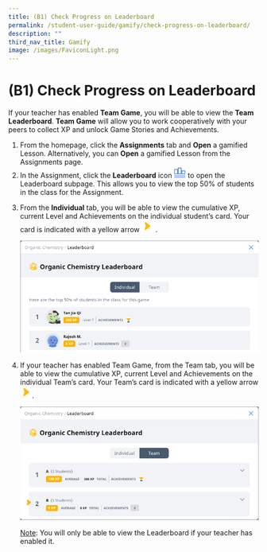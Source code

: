 ```yaml
---
title: (B1) Check Progress on Leaderboard
permalink: /student-user-guide/gamify/check-progress-on-leaderboard/
description: ""
third_nav_title: Gamify
image: /images/FaviconLight.png
---
```

<h1 id="check-progress-on-leaderboard">(B1) Check Progress on Leaderboard</h1>
<p>If your teacher has enabled <strong>Team Game</strong>, you will be able to view the <strong>Team Leaderboard</strong>. <strong>Team Game</strong> will allow you to work cooperatively with your peers to collect XP and unlock Game Stories and Achievements.</p>
<ol>
<li>From the homepage, click the <strong>Assignments</strong> tab and <strong>Open</strong> a gamified Lesson. Alternatively, you can <strong>Open</strong> a gamified Lesson from the Assignments page.</li>
<li>In the Assignment, click the <strong>Leaderboard</strong> icon <img style="width:1.5rem; display: inline;" src="/images/Icons/Leaderboard32.png"> to open the Leaderboard subpage. This allows you to view the top 50% of students in the class for the Assignment. </li>
<li><p>From the <strong>Individual</strong> tab, you will be able to view the cumulative XP, current Level and Achievements on the individual student’s card. Your card is indicated with a yellow arrow <img style="width:1.5rem; display: inline;" src="/images/Icons/YellowArrow.svg"> .</p>
<p> <img src="/images/1Student/G-CheckLeaderboard1.png"></p>
</li>
<li><p>If your teacher has enabled Team Game, from the Team tab, you will be able to view the cumulative XP, current Level and Achievements on the individual Team’s card. Your Team’s card is indicated with a yellow arrow <img style="width:1.5rem; display: inline;" src="/images/Icons/YellowArrow.svg">.</p>
<p> <img src="/images/1Student/G-CheckLeaderboard2.png"></p>
	<p> <u>Note</u>: You will only be able to view the Leaderboard if your teacher has enabled it.</p>
</li>
</ol>